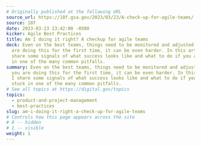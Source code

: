 ```yaml
---
# Originally published at the following URL
source_url: https://18f.gsa.gov/2023/03/23/A-check-up-for-agile-teams/
source: 18f
date: 2023-03-23 13:42:00 -0500
kicker: Agile Best Practices
title: Am I doing it right? A checkup for agile teams
deck: Even on the best teams, things need to be monitored and adjusted. If you
  are doing this for the first time, it can be even harder. In this article, I
  share some signals of what success looks like and what to do if you are stuck
  in one of the many common pitfalls.
summary: Even on the best teams, things need to be monitored and adjusted. If
  you are doing this for the first time, it can be even harder. In this article,
  I share some signals of what success looks like and what to do if you are
  stuck in one of the many common pitfalls.
# See all topics at https://digital.gov/topics
topics:
  - product-and-project-management
  - best-practices
slug: am-i-doing-it-right-a-check-up-for-agile-teams
# Controls how this page appears across the site
# 0 -- hidden
# 1 -- visible
weight: 1
---
```

